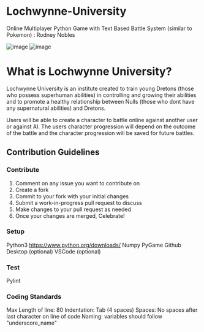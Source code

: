 # Lochwynne-University
Online Multiplayer Python Game with Text Based Battle System (similar to Pokemon)
: Rodney Nobles


![image](https://user-images.githubusercontent.com/91491844/143837082-c4725ed9-208f-48b2-a473-3bb1ef3c31fc.png)
![image](https://user-images.githubusercontent.com/91491844/144016604-27fb40a0-b245-4232-afe4-5e34f2d485ec.png)


# What is Lochwynne University?
Lochwynne University is an institute created to train young Dretons (those who possess superhuman abilities) in controlling and growing their abilities and to promote a healthy relationship between Nulls (those who dont have any supernatural abilities) and Dretons. 

Users will be able to create a character to battle online against another user or against AI. The users character progression will depend on the outcome of the battle and the character progression will be saved for future battles.

## Contribution Guidelines
### Contribute
1. Comment on any issue you want to contribute on
2. Create a fork 
3. Commit to your fork with your initial changes
4. Submit a work-in-progress pull request to discuss
5. Make changes to your pull request as needed
6. Once your changes are merged, Celebrate!

### Setup
Python3 https://www.python.org/downloads/
Numpy
PyGame
Github Desktop (optional)
VSCode (optional)

### Test
Pylint

### Coding Standards
Max Length of line: 80
Indentation: Tab (4 spaces)
Spaces: No spaces after last character on line of code
Naming: variables should follow "underscore_name"
